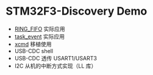 # STM32F3-Discovery Demo

+ [RING_FIFO](https://github.com/skb666/RING_FIFO) 实际应用
+ [task_event](https://github.com/skb666/task_event) 实际应用
+ [xcmd](https://github.com/skb666/xcmd) 移植使用
+ USB-CDC shell
+ USB-CDC 透传 USART1/USART3
+ I2C 从机的中断方式实现（LL 库）
